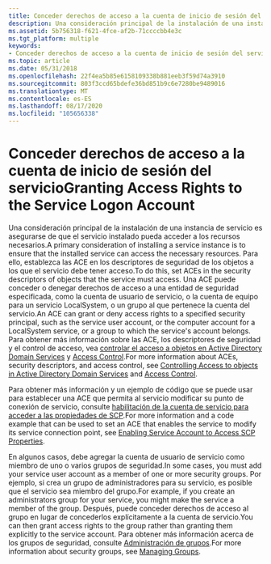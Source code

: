 ```yaml
---
title: Conceder derechos de acceso a la cuenta de inicio de sesión del servicio
description: Una consideración principal de la instalación de una instancia de servicio es asegurarse de que el servicio instalado pueda acceder a los recursos necesarios.
ms.assetid: 5b756318-f621-4fce-af2b-71ccccbb4e3c
ms.tgt_platform: multiple
keywords:
- Conceder derechos de acceso a la cuenta de inicio de sesión del servicio AD
ms.topic: article
ms.date: 05/31/2018
ms.openlocfilehash: 22f4ea5b85e6158109338b881eeb3f59d74a3910
ms.sourcegitcommit: 803f3ccd65bdefe36bd851b9c6e7280be9489016
ms.translationtype: MT
ms.contentlocale: es-ES
ms.lasthandoff: 08/17/2020
ms.locfileid: "105656338"
---
```

# <a name="granting-access-rights-to-the-service-logon-account"></a><span data-ttu-id="49b87-104">Conceder derechos de acceso a la cuenta de inicio de sesión del servicio</span><span class="sxs-lookup"><span data-stu-id="49b87-104">Granting Access Rights to the Service Logon Account</span></span>

<span data-ttu-id="49b87-105">Una consideración principal de la instalación de una instancia de servicio es asegurarse de que el servicio instalado pueda acceder a los recursos necesarios.</span><span class="sxs-lookup"><span data-stu-id="49b87-105">A primary consideration of installing a service instance is to ensure that the installed service can access the necessary resources.</span></span> <span data-ttu-id="49b87-106">Para ello, establezca las ACE en los descriptores de seguridad de los objetos a los que el servicio debe tener acceso.</span><span class="sxs-lookup"><span data-stu-id="49b87-106">To do this, set ACEs in the security descriptors of objects that the service must access.</span></span> <span data-ttu-id="49b87-107">Una ACE puede conceder o denegar derechos de acceso a una entidad de seguridad especificada, como la cuenta de usuario de servicio, o la cuenta de equipo para un servicio LocalSystem, o un grupo al que pertenece la cuenta del servicio.</span><span class="sxs-lookup"><span data-stu-id="49b87-107">An ACE can grant or deny access rights to a specified security principal, such as the service user account, or the computer account for a LocalSystem service, or a group to which the service's account belongs.</span></span> <span data-ttu-id="49b87-108">Para obtener más información sobre las ACE, los descriptores de seguridad y el control de acceso, vea [controlar el acceso a objetos en Active Directory Domain Services](controlling-access-to-objects-in-active-directory-domain-services.md) y [Access Control](/windows/desktop/SecAuthZ/access-control).</span><span class="sxs-lookup"><span data-stu-id="49b87-108">For more information about ACEs, security descriptors, and access control, see [Controlling Access to objects in Active Directory Domain Services](controlling-access-to-objects-in-active-directory-domain-services.md) and [Access Control](/windows/desktop/SecAuthZ/access-control).</span></span>

<span data-ttu-id="49b87-109">Para obtener más información y un ejemplo de código que se puede usar para establecer una ACE que permita al servicio modificar su punto de conexión de servicio, consulte [habilitación de la cuenta de servicio para acceder a las propiedades de SCP](enabling-service-account-to-access-scp-properties.md).</span><span class="sxs-lookup"><span data-stu-id="49b87-109">For more information and a code example that can be used to set an ACE that enables the service to modify its service connection point, see [Enabling Service Account to Access SCP Properties](enabling-service-account-to-access-scp-properties.md).</span></span>

<span data-ttu-id="49b87-110">En algunos casos, debe agregar la cuenta de usuario de servicio como miembro de uno o varios grupos de seguridad.</span><span class="sxs-lookup"><span data-stu-id="49b87-110">In some cases, you must add your service user account as a member of one or more security groups.</span></span> <span data-ttu-id="49b87-111">Por ejemplo, si crea un grupo de administradores para su servicio, es posible que el servicio sea miembro del grupo.</span><span class="sxs-lookup"><span data-stu-id="49b87-111">For example, if you create an administrators group for your service, you might make the service a member of the group.</span></span> <span data-ttu-id="49b87-112">Después, puede conceder derechos de acceso al grupo en lugar de concederlos explícitamente a la cuenta de servicio.</span><span class="sxs-lookup"><span data-stu-id="49b87-112">You can then grant access rights to the group rather than granting them explicitly to the service account.</span></span> <span data-ttu-id="49b87-113">Para obtener más información acerca de los grupos de seguridad, consulte [Administración de grupos](managing-groups.md).</span><span class="sxs-lookup"><span data-stu-id="49b87-113">For more information about security groups, see [Managing Groups](managing-groups.md).</span></span>

 

 